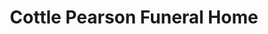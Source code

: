 ---
title: "Cottle Pearson Funeral Home"
url: /overton/cottle-pearson-funeral-home/
shop: Bestattungen
---